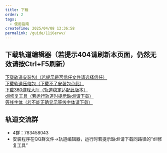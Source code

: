 ```yaml
---
title: 下载
order: 2
tags:
  - 使用指南
createTime: 2025/04/08 13:36:58
permalink: /guide/11i6erwv/
---
```


## 下载轨道编辑器（若提示404请刷新本页面，仍然无效请按Ctrl+F5刷新）
[下载轨道安装包!（若提示是否信任文件请选择信任）](https://doc.mstrack.cn/download/setup)<br>
[下载轨道压缩包（下载不了安装包点此）](https://doc.mstrack.cn/download/zip)<br>
[下载360游戏大厅（轨道稳定适配此版本）](https://yxdt.game.keniub.com/360game5_setup.exe)<br>
[dll修复工具（若运行轨道时提示缺dll请下载）](https://doc.mstrack.cn/download/dll修复工具.zip)<br>
[等线字体（若不能正确显示等线字体请下载）](https://doc.mstrack.cn/download/等线字体.zip)

## 轨道交流群
<!-- - 2群：815181032
- 3群：836426865 -->
- 4群：783458043
- 安装程序在QQ群文件→轨道编辑器，运行时若提示缺dll请下载同路径的“dll修复工具”
